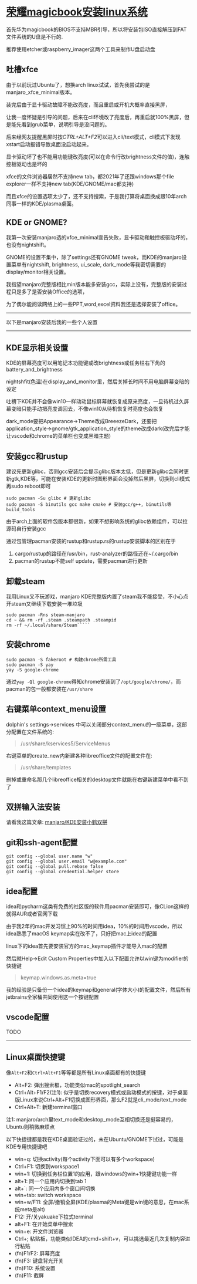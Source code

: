 # [荣耀magicbook安装linux系统](/2021/02/honor_magicbook_install_manjaro.md)

首先华为magicbook的BIOS不支持MBR引导，所以将安装包ISO直接解压到FAT文件系统的U盘是不行的.

推荐使用etcher或raspberry_imager这两个工具来制作U盘启动盘

## 吐槽xfce

由于以前玩过Ubuntu了，想换arch linux试试，首先我尝试的是manjaro_xfce_minimal版本。

装完后由于显卡驱动故障不能改亮度，而且重启或开机大概率直接黑屏，

让我一度怀疑是引导的问题，后来在cli环境改了亮度后，再重启就100%黑屏，但是能先看到grub菜单，说明引导是没问题的。

后来经网友提醒黑屏时按<var class="mark">CTRL+ALT+F2</var>可以进入cli/text模式，cli模式下发现xstart启动报错导致桌面没启动起来。

显卡驱动坏了也不能用功能键改亮度(可以在命令行改brightness文件的值)，连触控板驱动也是坏的

xfce的文件浏览器居然不支持new tab，都2021年了还跟windows那个file explorer一样不支持new tab(KDE/GNOME/mac都支持)

而且xfce的设置选项太少了，还不支持搜索，于是我打算将桌面换成跟10年arch同事一样的KDE/plasma桌面。

## KDE or GNOME?

我第一次安装manjaro选的xfce_minimal宣告失败，显卡驱动和触控板驱动坏的，也没有nightshift。

GNOME的设置不集中，除了settings还有GNOME tweak，而KDE的manjaro设置菜单有nightshift, brightness, ui_scale, dark_mode等我密切需要的display/monitor相关设置。

我指望manjaro完整版相比min版本能多安装gcc，实际上没有，完整版的安装过程只是多了是否安装Office的选项，

为了偶尔能阅读网络上的一些PPT,word,excel资料我还是选择安装了office。

---

以下是manjaro安装后我的一些个人设置

---

## KDE显示相关设置

KDE的屏幕亮度可以用笔记本功能键或改brightness或任务栏右下角的battery_and_brightness

nightshfit(色温)在display_and_monitor里，然后关掉长时间不用电脑屏幕变暗的设定

吐槽下KDE并不会像win10一样动动鼠标屏幕就恢复成原来亮度，一旦待机过久屏幕变暗只能手动把亮度调回去，不像win10从待机恢复时亮度也会恢复

dark_mode要把Appearance->Theme改成BreeezeDark，还要把application_style->gnome/gtk_application_style的theme改成dark(改完后才能让vscode和chrome的菜单栏也变成黑暗主题)

## 安装gcc和rustup

建议先更新glibc，否则gcc安装后会提示glibc版本太低，但是更新glibc会同时更新gtk,KDE等，可能在安装KDE的更新时图形界面会没掉然后黑屏，切换到cli模式再sudo reboot即可

```
sudo pacman -Su glibc # 更新glibc
sudo pacman -S binutils gcc make cmake # 安装gcc/g++, binutils等build_tools
```

由于arch上面的软件包版本都很新，如果不想影响系统的glibc依赖组件，可以拉源码自行安装gcc

通过包管理pacman安装的rustup和rustup.rs的rustup安装脚本的区别在于

1. cargo/rustup的路径在/usr/bin，rust-analyzer的路径还在~/.cargo/bin
2. pacman的rustup不能self update，需要pacman进行更新

## 卸载steam

我用Linux又不玩游戏，manjaro KDE完整版内置了steam我不能接受，不小心点开steam又继续下载安装一堆垃圾

```
sudo pacman -Rns steam-manjaro
cd ~ && rm -rf .steam .steampath .steampid 
rm -rf ~/.local/share/Steam`````
```

## 安装chrome

```
sudo pacman -S fakeroot # 构建chrome所需工具
sudo pacman -S yay
yay -S google-chrome
```

通过`yay -Ql google-chrome`得知chrome安装到了`/opt/google/chrome/`，而pacman的包一般都安装在`/usr/share`

## 右键菜单context_menu设置

dolphin's settings->services 中可以关闭部分context_menu的一级菜单，这部分配置在文件系统的:

> /usr/share/kservices5/ServiceMenus

右键菜单的create_new内新建各种libreoffice文件的配置文件在:

> /usr/share/templates

删掉或重命名那几个libreoffice相关的desktop文件就能在右键新建菜单中看不到了

## 双拼输入法安装

请看我这篇文章: [manjaro/KDE安装小鹤双拼](/2021/02/manjaro_linux_fcitx5_xiaohe_shuangpin.md)

## git和ssh-agent配置

```
git config --global user.name "w"
git config --global user.email "w@example.com"
git config --global pull.rebase false
git config --global credential.helper store 
```

## idea配置

idea和pycharm这类有免费的社区版的软件用pacman安装即可，像CLion这样的就得AUR或者官网下载

由于我2年的mac开发习惯上90%的时间用idea，10%的时间用vscode，所以idea熟悉了macOS keymap实在改不了，只好把mac上idea的配置

linux下的idea首先要安装官方的mac_keymap插件才能导入mac的配置

然后就Help->Edit Custom Properties中加入以下配置允许以win键为modifier的快捷键

> keymap.windows.as.meta=true

我的经验是只备份一个idea的keymap和general(字体大小)的配置文件，然后所有jetbrains全家桶共同使用这一个按键配置

## vscode配置

TODO

---

## Linux桌面快捷键

像`Alt+F2`和`Ctrl+Alt+F1`等等都是所有Linux桌面都有的快捷键

- Alt+F2: 弹出搜索框，功能类似mac的spotlight_search
- Ctrl+Alt+F1/F2(注1): 似乎是切换recovery模式或启动模式的按键，对于桌面版Linux来说Ctrl+Alt+F1切换成图形界面，那么F2就是cli_mode/text_mode
- Ctrl+Alt+T: 新建terminal窗口

注1: manjaro/arch里text_mode和desktop_mode互相切换还是挺容易的，Ubuntu则稍微麻烦点

以下快捷键都是我在KDE桌面验证过的，未在Ubuntu/GNOME下试过，可能是KDE专用快捷键吧

- win+q: 切换activity(每个activity下面可以有多个workspace)
- Ctrl+F1: 切换到workspace1
- win+1: 切换到任务栏位置1的应用，跟windows的win+1快捷键功能一样
- alt+1: 同一个应用内切换到tab 1
- alt+`: 同一个应用内多个窗口间切换  
- win+tab: switch workspace
- win+w/F11: 全屏/撤销全屏(KDE/plasma的Meta键是win键的意思，在mac系统meta是alt)
- F12: 开/关yakuake下拉式terminal
- alt+F1: 在开始菜单中搜索
- win+e: 开文件浏览器
- Ctrl+; 粘贴板，功能类似IDEA的cmd+shift+v，可以挑选最近几次复制内容进行粘贴
- (fn)F1/F2: 屏幕亮度
- (fn)F3: 键盘背光开关
- (fn)F10: 系统设置
- (fn)F11: 截屏
